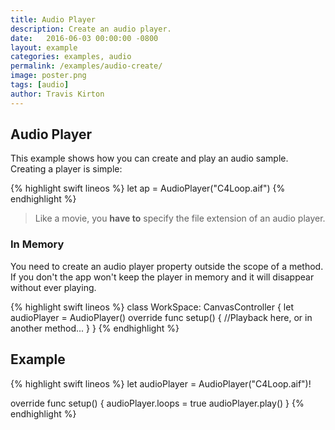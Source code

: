 ```yaml
---
title: Audio Player
description: Create an audio player.
date:   2016-06-03 00:00:00 -0800
layout: example
categories: examples, audio
permalink: /examples/audio-create/
image: poster.png
tags: [audio]
author: Travis Kirton
---
```

## Audio Player
This example shows how you can create and play an audio sample. Creating a player is simple:

{% highlight swift lineos %}
let ap = AudioPlayer("C4Loop.aif")
{% endhighlight %}

> Like a movie, you **have to** specify the file extension of an audio player.

### In Memory
You need to create an audio player property outside the scope of a method. If you don't the app won't keep the player in memory and it will disappear without ever playing.

{% highlight swift lineos %}
class WorkSpace: CanvasController {
    let audioPlayer = AudioPlayer()
    override func setup() {
        //Playback here, or in another method...
    }
}
{% endhighlight %}

## Example
{% highlight swift lineos %}
let audioPlayer = AudioPlayer("C4Loop.aif")!

override func setup() {
    audioPlayer.loops = true
    audioPlayer.play()
}
{% endhighlight %}
